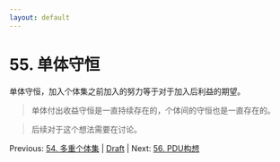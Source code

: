 ```yaml
---
layout: default
---
```

# 55. 单体守恒

单体守恒，加入个体集之前加入的努力等于对于加入后利益的期望。

> 单体付出收益守恒是一直持续存在的，个体间的守恒也是一直存在的。

> 后续对于这个想法需要在讨论。

Previous: [54. 多重个体集](54.md) | [Draft](../Draft.md) | Next: [56. PDU构想](56.md)